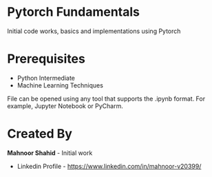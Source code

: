 # Pytorch Fundamentals 

Initial code works, basics and implementations using Pytorch

# Prerequisites
 - Python Intermediate
 - Machine Learning Techniques
  
File can be opened using any tool that supports the .ipynb format. For example, Jupyter Notebook or PyCharm.
 
 # Created By
 **Mahnoor Shahid** - Initial work
 - Linkedin Profile - https://www.linkedin.com/in/mahnoor-v20399/

